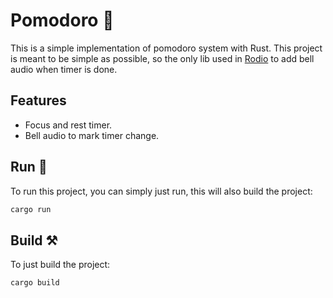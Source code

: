 # Pomodoro 🍅
This is a simple implementation of pomodoro system with Rust. This project is meant to be simple as possible, so the only lib used in [Rodio](https://github.com/RustAudio/rodio) to add bell audio when timer is done.

## Features
- Focus and rest timer.
- Bell audio to mark timer change.

## Run 🚀
To run this project, you can simply just run, this will also build the project:
```bash
cargo run
```
## Build ⚒️
To just build the project:
```bash
cargo build
```
 